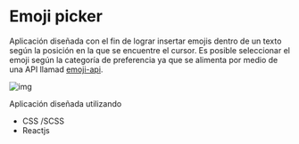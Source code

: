 # Emoji picker

Aplicación diseñada con el fin de lograr insertar emojis dentro de un texto según la posición en la que se encuentre el cursor. Es posible seleccionar el emoji según la categoría de preferencia ya que se alimenta por medio de una API llamad [emoji-api](https://emoji-api.com/).

![img](https://imgur.com/IogbNE2.png)

Aplicación diseñada utilizando

* CSS /SCSS
* Reactjs
